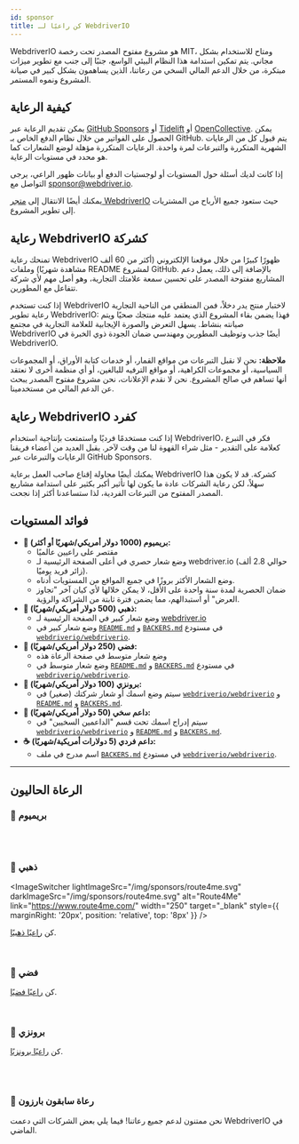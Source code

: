 ```yaml
---
id: sponsor
title: كن راعيًا لـ WebdriverIO
---
```


WebdriverIO هو مشروع مفتوح المصدر تحت رخصة MIT، ومتاح للاستخدام بشكل مجاني. يتم تمكين استدامة هذا النظام البيئي الواسع، جنبًا إلى جنب مع تطوير ميزات مبتكرة، من خلال الدعم المالي السخي من رعاتنا، الذين يساهمون بشكل كبير في صيانة المشروع ونموه المستمر.

## كيفية الرعاية
يمكن تقديم الرعاية عبر [GitHub Sponsors](https://github.com/sponsors/webdriverio) أو [Tidelift](enterprise) أو [OpenCollective](https://opencollective.com/webdriverio). يمكن الحصول على الفواتير من خلال نظام الدفع الخاص بـ GitHub. يتم قبول كل من الرعايات الشهرية المتكررة والتبرعات لمرة واحدة. الرعايات المتكررة مؤهلة لوضع الشعارات كما هو محدد في مستويات الرعاية.

إذا كانت لديك أسئلة حول المستويات أو لوجستيات الدفع أو بيانات ظهور الراعي، يرجى التواصل مع [sponsor@webdriver.io](mailto:sponsor@webdriver.io).

يمكنك أيضًا الانتقال إلى [متجر WebdriverIO](https://shop.webdriver.io/) حيث ستعود جميع الأرباح من المشتريات إلى تطوير المشروع.

## رعاية WebdriverIO كشركة
تمنحك رعاية WebdriverIO ظهورًا كبيرًا من خلال موقعنا الإلكتروني (أكثر من 60 ألف مشاهدة شهريًا) وملفات README لمشروع GitHub. بالإضافة إلى ذلك، يعمل دعم المشاريع مفتوحة المصدر على تحسين سمعة علامتك التجارية، وهو أصل مهم لأي شركة تتفاعل مع المطورين.

إذا كنت تستخدم WebdriverIO لاختبار منتج يدر دخلاً، فمن المنطقي من الناحية التجارية رعاية تطوير WebdriverIO: فهذا يضمن بقاء المشروع الذي يعتمد عليه منتجك صحيًا ويتم صيانته بنشاط. يسهل التعرض والصورة الإيجابية للعلامة التجارية في مجتمع WebdriverIO أيضًا جذب وتوظيف المطورين ومهندسي ضمان الجودة ذوي الخبرة في WebdriverIO.

**ملاحظة:** نحن لا نقبل التبرعات من مواقع القمار، أو خدمات كتابة الأوراق، أو المجموعات السياسية، أو مجموعات الكراهية، أو مواقع الترفيه للبالغين، أو أي منظمة أخرى لا نعتقد أنها تساهم في صالح المشروع. نحن لا نقدم الإعلانات، نحن مشروع مفتوح المصدر يبحث عن الدعم المالي من مستخدمينا.

## رعاية WebdriverIO كفرد
إذا كنت مستخدمًا فرديًا واستمتعت بإنتاجية استخدام WebdriverIO، فكر في التبرع كعلامة على التقدير - مثل شراء القهوة لنا من وقت لآخر. يقبل العديد من أعضاء فريقنا الرعايات والتبرعات عبر GitHub Sponsors.

يمكنك أيضًا محاولة إقناع صاحب العمل برعاية WebdriverIO كشركة. قد لا يكون هذا سهلاً، لكن رعاية الشركات عادة ما يكون لها تأثير أكبر بكثير على استدامة مشاريع المصدر المفتوح من التبرعات الفردية، لذا ستساعدنا أكثر إذا نجحت.

## فوائد المستويات

- **💎 بريميوم (1000 دولار أمريكي/شهريًا أو أكثر):**
  - مقتصر على راعيين عالميًا
  - وضع شعار حصري في أعلى الصفحة الرئيسية لـ webdriver.io (حوالي 2.8 ألف زائر فريد يوميًا).
  - وضع الشعار الأكثر بروزًا في جميع المواقع من المستويات أدناه.
  - ضمان الحصرية لمدة سنة واحدة على الأقل، لا يمكن خلالها لأي كيان آخر "تجاوز العرض" أو استبدالهم، مما يضمن فترة ثابتة من الشراكة والرؤية.
- **🥇 ذهبي (500 دولار أمريكي/شهريًا):**
  - وضع شعار كبير في الصفحة الرئيسية لـ [webdriver.io](https://webdriver.io/)
  - وضع شعار كبير في [`README.md`](https://github.com/webdriverio/webdriverio/blob/main/README.md) و [`BACKERS.md`](https://github.com/webdriverio/webdriverio/blob/main/BACKERS.md) في مستودع [`webdriverio/webdriverio`](https://github.com/webdriverio/webdriverio).
- **🥈 فضي (250 دولار أمريكي/شهريًا):**
  - وضع شعار متوسط في صفحة الرعاة هذه
  - وضع شعار متوسط في [`README.md`](https://github.com/webdriverio/webdriverio/blob/main/README.md) و [`BACKERS.md`](https://github.com/webdriverio/webdriverio/blob/main/BACKERS.md) في مستودع [`webdriverio/webdriverio`](https://github.com/webdriverio/webdriverio).
- **🥉 برونزي (100 دولار أمريكي/شهريًا):**
  - سيتم وضع اسمك أو شعار شركتك (صغير) في [`webdriverio/webdriverio`](https://github.com/webdriverio/webdriverio) و [`README.md`](https://github.com/webdriverio/webdriverio/blob/main/README.md) و [`BACKERS.md`](https://github.com/webdriverio/webdriverio/blob/main/BACKERS.md).
- **🍺 داعم سخي (50 دولار أمريكي/شهريًا):**
  - سيتم إدراج اسمك تحت قسم "الداعمين السخيين" في [`webdriverio/webdriverio`](https://github.com/webdriverio/webdriverio) و [`README.md`](https://github.com/webdriverio/webdriverio/blob/main/README.md) و [`BACKERS.md`](https://github.com/webdriverio/webdriverio/blob/main/BACKERS.md).
- **☕️ داعم فردي (5 دولارات أمريكية/شهريًا):**
  - اسم مدرج في ملف [`BACKERS.md`](https://github.com/webdriverio/webdriverio/blob/main/BACKERS.md) في مستودع [`webdriverio/webdriverio`](https://github.com/webdriverio/webdriverio).

---

## الرعاة الحاليون

### 💎 بريميوم

<ImageSwitcher
    lightImageSrc="/img/sponsors/browserstack_black.svg"
    darkImageSrc="/img/sponsors/browserstack_white.svg"
    alt="BrowserStack"
    target="_blank"
    link="https://www.browserstack.com/automation-webdriverio"
/>

<br />
<br />

### 🥇 ذهبي

<ImageSwitcher
    lightImageSrc="/img/sponsors/route4me.svg"
    darkImageSrc="/img/sponsors/route4me.svg"
    alt="Route4Me"
    link="https://www.route4me.com/"
    width="250"
    target="_blank"
    style={{ marginRight: '20px', position: 'relative', top: '8px' }}
/>

<ImageSwitcher
    lightImageSrc="/img/sponsors/lambdatest_black.svg"
    darkImageSrc="/img/sponsors/lambdatest_white.svg"
    alt="Lambdatest"
    target="_blank"
    link="https://www.lambdatest.com/"
    width="250"
/>

كن [راعيًا ذهبيًا](https://opencollective.com/webdriverio/contribute/gold-sponsor-26921/checkout?interval=month&amount=500&contributeAs=me).

<br />

### 🥈 فضي

<ImageSwitcher
    lightImageSrc="/img/sponsors/testingbot.svg"
    darkImageSrc="/img/sponsors/testingbot.svg"
    alt="TestingBot"
    link="https://testingbot.com/"
    width="150"
    target="_blank"
/>

كن [راعيًا فضيًا](https://opencollective.com/webdriverio/contribute/silver-sponsor-69223/checkout?interval=month&amount=250&contributeAs=me).

<br />

### 🥉 برونزي

<ImageSwitcher
    lightImageSrc="/img/sponsors/eslint_black.svg"
    darkImageSrc="/img/sponsors/eslint_white.svg"
    alt="Eslint"
    target="_blank"
    link="https://eslint.org/"
    width="150"
/>

<ImageSwitcher
    lightImageSrc="/img/sponsors/gridlastic.png"
    darkImageSrc="/img/sponsors/gridlastic.png"
    alt="Gridlastic"
    target="_blank"
    link="https://www.gridlastic.com/webdriverio.html"
    width="150"
/>

كن [راعيًا برونزيًا](https://opencollective.com/webdriverio/contribute/bronze-sponsor-69224/checkout?interval=month&amount=100&contributeAs=me).

<br />
<br />

### 🙇 رعاة سابقون بارزون

نحن ممتنون لدعم جميع رعاتنا! فيما يلي بعض الشركات التي دعمت WebdriverIO في الماضي.

<ImageSwitcher
    lightImageSrc="/img/sponsors/saucelabs_black.svg"
    darkImageSrc="/img/sponsors/saucelabs_white.svg"
    alt="Sauce Labs"
    link="https://saucelabs.com/"
    width="150"
    target="_blank"
/>